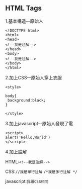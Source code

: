 HTML Tags
------------------
1.基本構造--原始人
```
<!DOCTYPE html>
<html>
<head>
<!--我是注解--> 
</head>
<body>
<!--我是注解--> 
</body>
</html>
```
2.加上CSS--原始人穿上衣服
```
<style> 

body{
 background:black;
} 

</style>
```
3.加上javascript--原始人發現了電
```
<script> 
alert('Hello,World') 
</script>
```
4.加上註解

HTML:```<!--我是注解--> ```

CSS:```//我是單行注解```
```/*我是多行注解 */```


javascript:```我跟CSS相同 ```


